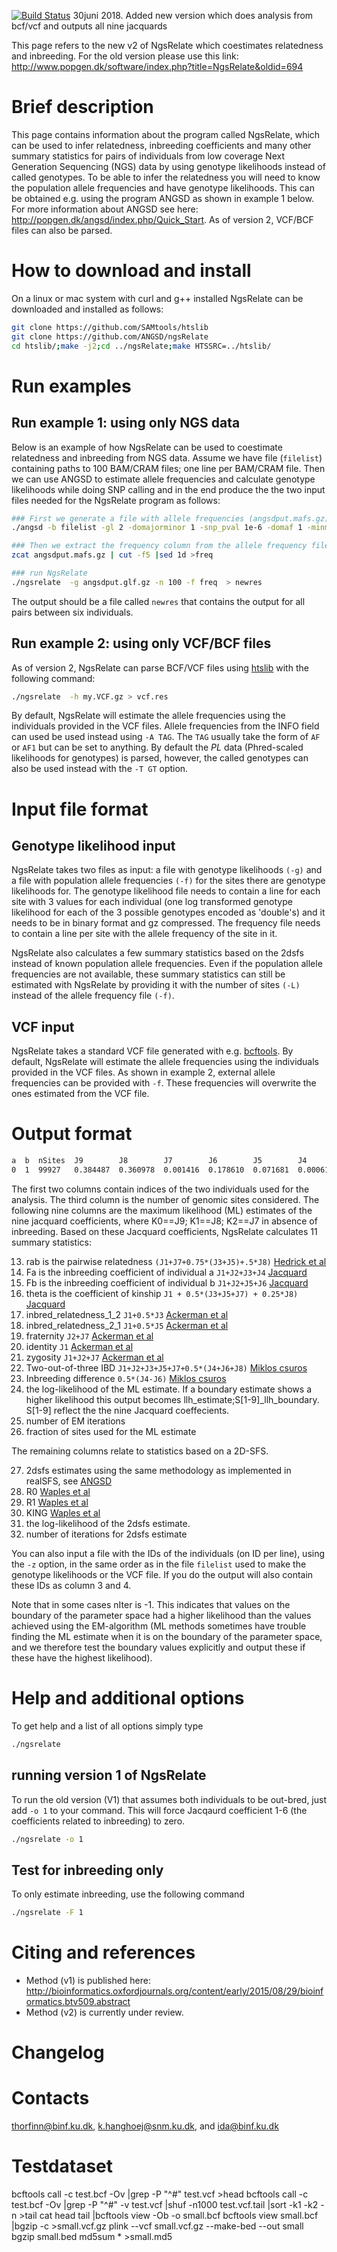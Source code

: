 [![Build Status](https://travis-ci.org/ANGSD/NgsRelate.svg?branch=master)](https://travis-ci.org/ANGSD/NgsRelate)
30juni 2018. Added new version which does analysis from bcf/vcf and outputs all nine jacquards

This page refers to the new v2 of NgsRelate which coestimates relatedness and inbreeding. For the old version please use this link: http://www.popgen.dk/software/index.php?title=NgsRelate&oldid=694

# Brief description #

This page contains information about the program called NgsRelate, which can be used to infer relatedness, inbreeding coefficients and many other summary statistics for pairs of individuals from low coverage Next Generation Sequencing (NGS) data by using genotype likelihoods instead of called genotypes. To be able to infer the relatedness you will need to know the population allele frequencies and have genotype likelihoods. This can be obtained e.g. using the program ANGSD as shown in example 1 below. For more information about ANGSD see here: http://popgen.dk/angsd/index.php/Quick_Start. As of version 2, VCF/BCF files can also be parsed.

# How to download and install #
On a linux or mac system with curl and g++ installed NgsRelate can be downloaded and installed as follows:
``` bash
git clone https://github.com/SAMtools/htslib
git clone https://github.com/ANGSD/ngsRelate
cd htslib/;make -j2;cd ../ngsRelate;make HTSSRC=../htslib/
```

# Run examples #

## Run example 1: using only NGS data ##
Below is an example of how NgsRelate can be used to coestimate relatedness and inbreeding from NGS data.
Assume we have file (`filelist`) containing paths to 100 BAM/CRAM files; one line per BAM/CRAM file. Then we can use ANGSD to estimate allele frequencies and calculate genotype likelihoods while doing SNP calling and in the end produce the the two input files needed for the NgsRelate program as follows:
``` bash
### First we generate a file with allele frequencies (angsdput.mafs.gz) and a file with genotype likelihoods (angsdput.glf.gz).
./angsd -b filelist -gl 2 -domajorminor 1 -snp_pval 1e-6 -domaf 1 -minmaf 0.05 -doGlf 3

### Then we extract the frequency column from the allele frequency file and remove the header (to make it in the format NgsRelate needs)
zcat angsdput.mafs.gz | cut -f5 |sed 1d >freq

### run NgsRelate
./ngsrelate  -g angsdput.glf.gz -n 100 -f freq  > newres
```
The output should be a file called `newres` that contains the output for all pairs between six individuals.

## Run example 2: using only VCF/BCF files ##
As of version 2, NgsRelate can parse BCF/VCF files using [htslib](https://github.com/SAMtools/htslib) with the following command:
``` bash
./ngsrelate  -h my.VCF.gz > vcf.res
```
By default, NgsRelate will estimate the allele frequencies using the individuals provided in the VCF files. Allele frequencies from the INFO field can used be used instead using `-A TAG`. The `TAG` usually take the form of `AF` or `AF1` but can be set to anything. By default the *PL* data (Phred-scaled likelihoods for genotypes) is parsed, however, the called genotypes can also be used instead with the `-T GT` option.

# Input file format #

## Genotype likelihood input ##
NgsRelate takes two files as input: a file with genotype likelihoods `(-g)` and a file with population allele frequencies `(-f)` for the sites there are genotype likelihoods for.
The genotype likelihood file needs to contain a line for each site with 3 values for each individual (one log transformed genotype likelihood for each of the 3 possible genotypes encoded as 'double's) and it needs to be in binary format and gz compressed.
The frequency file needs to contain a line per site with the allele frequency of the site in it.

NgsRelate also calculates a few summary statistics based on the 2dsfs instead of known population allele frequencies. Even if the population allele frequencies are not available, these summary statistics can still be estimated with NgsRelate by providing it with the number of sites `(-L)` instead of the allele frequency file `(-f)`. 

## VCF input ##
NgsRelate takes a standard VCF file generated with e.g. [bcftools](http://samtools.github.io/bcftools/). By default, NgsRelate will estimate the allele frequencies using the individuals provided in the VCF files. As shown in example 2, external allele frequencies can be provided with `-f`. These frequencies will overwrite the ones estimated from the VCF file.


# Output format #
``` bash
a  b  nSites  J9        J8        J7        J6        J5        J4        J3        J2        J1        rab       Fa        Fb        theta     inbred_relatedness_1_2  inbred_relatedness_2_1  fraternity  identity  zygosity  2of3IDB   FDiff      loglh           nIter  coverage  2dsfs                                                                             R0        R1        KING       2dsfs_loglike   2dsfsf_niter
0  1  99927   0.384487  0.360978  0.001416  0.178610  0.071681  0.000617  0.002172  0.000034  0.000005  0.237300  0.002828  0.250330  0.127884  0.001091                0.035846                0.001451    0.000005  0.001456  0.345411  -0.088997  -341223.335664  103    0.999270  0.154920,0.087526,0.038724,0.143087,0.155155,0.139345,0.038473,0.087632,0.155138  0.497548  0.290124  0.000991   -356967.175857  7
```

The first two columns contain indices of the two individuals used for the analysis. The third column is the number of genomic sites considered. The following nine columns are the maximum likelihood (ML) estimates of the nine jacquard coefficients, where  K0==J9; K1==J8; K2==J7 in absence of inbreeding. 
Based on these Jacquard coefficients, NgsRelate calculates 11 summary statistics:

13. rab is the pairwise relatedness `(J1+J7+0.75*(J3+J5)+.5*J8)` [Hedrick et al](https://academic.oup.com/jhered/article/106/1/20/2961876)
14. Fa is the inbreeding coefficient of individual a `J1+J2+J3+J4` [Jacquard](https://www.springer.com/gp/book/9783642884177)
15. Fb is the inbreeding coefficient of individual b `J1+J2+J5+J6` [Jacquard](https://www.springer.com/gp/book/9783642884177)
16. theta is the coefficient of kinship `J1 + 0.5*(J3+J5+J7) + 0.25*J8)` [Jacquard](https://www.springer.com/gp/book/9783642884177)
17. inbred_relatedness_1_2 `J1+0.5*J3` [Ackerman et al](http://www.genetics.org/content/206/1/105)
18. inbred_relatedness_2_1 `J1+0.5*J5` [Ackerman et al](http://www.genetics.org/content/206/1/105)
19. fraternity `J2+J7` [Ackerman et al](http://www.genetics.org/content/206/1/105)
20. identity `J1` [Ackerman et al](http://www.genetics.org/content/206/1/105) 
21. zygosity `J1+J2+J7` [Ackerman et al](http://www.genetics.org/content/206/1/105)
22. Two-out-of-three IBD `J1+J2+J3+J5+J7+0.5*(J4+J6+J8)` [Miklos csuros](https://www.sciencedirect.com/science/article/pii/S0040580913001123)
23. Inbreeding difference `0.5*(J4-J6)` [Miklos csuros](https://www.sciencedirect.com/science/article/pii/S0040580913001123)
24. the log-likelihood of the ML estimate. If a boundary estimate shows a higher likelihood this output becomes llh\_estimate;S[1-9]\_llh\_boundary. S[1-9] reflect the the nine Jacquard coeffecients.
25. number of EM iterations
26. fraction of sites used for the ML estimate

The remaining columns relate to statistics based on a 2D-SFS. 

27. 2dsfs estimates using the same methodology as implemented in realSFS, see [ANGSD](https://github.com/ANGSD/angsd)
28. R0 [Waples et al](https://www.biorxiv.org/content/early/2018/08/31/260497)
29. R1 [Waples et al](https://www.biorxiv.org/content/early/2018/08/31/260497)
30. KING [Waples et al](https://www.biorxiv.org/content/early/2018/08/31/260497)
31. the log-likelihood of the 2dsfs estimate.
32. number of iterations for 2dsfs estimate

You can also input a file with the IDs of the individuals (on ID per line), using the `-z` option, in the same order as in the file `filelist` used to make the genotype likelihoods or the VCF file. If you do the output will also contain these IDs as column 3 and 4.

Note that in some cases nIter is -1. This indicates that values on the boundary of the parameter space had a higher likelihood than the values achieved using the EM-algorithm (ML methods sometimes have trouble finding the ML estimate when it is on the boundary of the parameter space, and we therefore test the boundary values explicitly and output these if these have the highest likelihood).

# Help and additional options #

To get help and a list of all options simply type

``` bash
./ngsrelate
```

## running version 1 of NgsRelate ##
To run the old version (V1) that assumes both individuals to be out-bred, just add `-o 1` to your command. This will force Jacqaurd coefficient 1-6 (the coefficients related to inbreeding) to zero.
``` bash
./ngsrelate -o 1
```

## Test for inbreeding only ##
To only estimate inbreeding, use the following command
``` bash
./ngsrelate -F 1
```


# Citing and references #

- Method (v1) is published here: http://bioinformatics.oxfordjournals.org/content/early/2015/08/29/bioinformatics.btv509.abstract
- Method (v2) is currently under review.

# Changelog #

# Contacts #
thorfinn@binf.ku.dk, k.hanghoej@snm.ku.dk, and ida@binf.ku.dk

# Testdataset
bcftools call -c test.bcf -Ov |grep -P "^#" test.vcf >head
bcftools call -c test.bcf -Ov |grep -P "^#" -v test.vcf |shuf -n1000 test.vcf.tail |sort -k1 -k2 -n >tail
cat head tail |bcftools view -Ob -o small.bcf
bcftools view small.bcf |bgzip -c >small.vcf.gz
plink --vcf small.vcf.gz --make-bed --out small
bgzip small.bed
md5sum * >small.md5